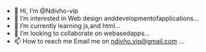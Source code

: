 - 👋 Hi, I’m @Ndivho-vip
- 👀 I’m interested in Web design anddevelopmentofapplications...
- 🌱 I’m currently learning js,and html...
- 💞️ I’m looking to collaborate on webasedapps...
- 📫 How to reach me Email me on ndivho.vip@gmail.com ...

<!---
Ndivho-vip/Ndivho-vip is a ✨ special ✨ repository because its `README.md` (this file) appears on your GitHub profile.
You can click the Preview link to take a look at your changes.
--->

